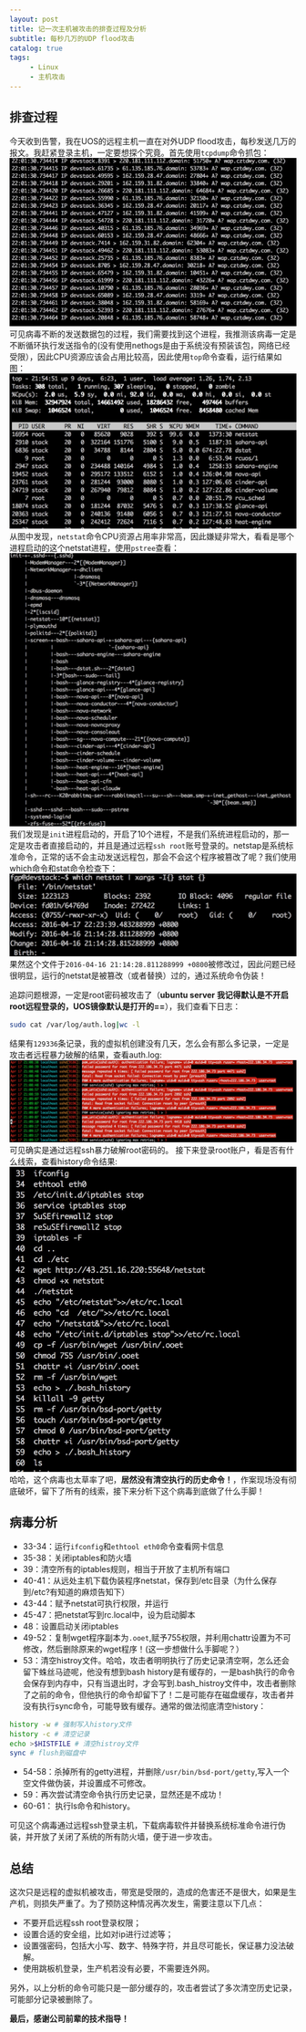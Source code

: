 ```yaml
---
layout: post
title: 记一次主机被攻击的排查过程及分析
subtitle: 每秒几万的UDP flood攻击
catalog: true
tags:
     - Linux
     - 主机攻击
---
```



## 排查过程

今天收到告警，我在UOS的远程主机一直在对外UDP flood攻击，每秒发送几万的报文。我赶紧登录主机，一定要想探个究竟。首先使用`tcpdump`命令抓包：
![tcpdump命令输出结果](/img/posts/记一次主机被攻击的排查过程/tcpdump.jpg)
可见病毒不断的发送数据包的过程，我们需要找到这个进程，我推测该病毒一定是不断循环执行发送指令的(没有使用nethogs是由于系统没有预装该包，网络已经受限），因此CPU资源应该会占用比较高，因此使用`top`命令查看，运行结果如图：
![top命令输出结果](/img/posts/记一次主机被攻击的排查过程/top.jpg)
从图中发现，`netstat`命令CPU资源占用率非常高，因此嫌疑非常大，看看是哪个进程启动的这个netstat进程，使用`pstree`查看：
![pstree命令输出结果](/img/posts/记一次主机被攻击的排查过程/pstree.jpg)
我们发现是`init`进程启动的，开启了10个进程，不是我们系统进程启动的，那一定是攻击者直接启动的，并且是通过远程`ssh root`账号登录的。netstap是系统标准命令，正常的话不会主动发送远程包，那会不会这个程序被篡改了呢？我们使用which命令和stat命令检查下：
![stat命令输出结果](/img/posts/记一次主机被攻击的排查过程/stat.jpg)
果然这个文件于`2016-04-16 21:14:28.811288999 +0800`被修改过，因此问题已经很明显，运行的netstat是被篡改（或者替换）过的，通过系统命令伪装！

追踪问题根源，一定是root密码被攻击了（**ubuntu server 我记得默认是不开启root远程登录的，UOS镜像默认是打开的==**），我们查看下日志：

```bash
sudo cat /var/log/auth.log|wc -l
```
结果有`129336`条记录，我的虚拟机创建没有几天，怎么会有那么多记录，一定是攻击者远程暴力破解的结果，查看auth.log:
![auth.log部分内容](/img/posts/记一次主机被攻击的排查过程/auth_log.jpg)
可见确实是通过远程ssh暴力破解root密码的。
接下来登录root账户，看是否有什么线索，查看history命令结果:
![history输出结果](/img/posts/记一次主机被攻击的排查过程/history.jpg)
哈哈，这个病毒也太草率了吧，**居然没有清空执行的历史命令！**，作案现场没有彻底破坏，留下了所有的线索，接下来分析下这个病毒到底做了什么手脚！

## 病毒分析

* 33-34：运行`ifconfig`和`ethtool eth0`命令查看网卡信息
* 35-38：关闭iptables和防火墙
* 39：清空所有的iptables规则，相当于开放了主机所有端口
* 40-41：从远处主机下载伪装程序netstat，保存到/etc目录（为什么保存到/etc?有知道的麻烦告知下）
* 43-44：赋予netstat可执行权限，并运行
* 45-47：把netstat写到rc.local中，设为启动脚本
* 48：设置启动关闭iptables
* 49-52：复制wget程序副本为`.ooet`,赋予755权限，并利用chattr设置为不可修改，然后删除原来的wget程序！(这一步想做什么手脚呢？）
* 53：清空histroy文件。哈哈，攻击者明明执行了历史记录清空啊，怎么还会留下蛛丝马迹呢，他没有想到bash history是有缓存的，一是bash执行的命令会保存到内存中，只有当退出时，才会写到.bash_histroy文件中，攻击者删除了之前的命令，但他执行的命令却留下了！二是可能存在磁盘缓存，攻击者并没有执行sync命令，可能导致有缓存。通常的做法彻底清空history：

```bash
history -w # 强制写入history文件
history -c # 清空记录
echo >$HISTFILE # 清空histroy文件
sync # flush到磁盘中
```
* 54-58：杀掉所有的getty进程，并删除`/usr/bin/bsd-port/getty`,写入一个空文件做伪装，并设置成不可修改。
* 59：再次尝试清空命令执行历史记录，显然还是不成功！
* 60-61： 执行ls命令和history。

可见这个病毒通过远程ssh登录主机，下载病毒软件并替换系统标准命令进行伪装，并开放了关闭了系统的所有防火墙，便于进一步攻击。

## 总结

这次只是远程的虚拟机被攻击，带宽是受限的，造成的危害还不是很大，如果是生产机，则损失严重了。为了预防这种情况再次发生，需要注意以下几点：

* 不要开启远程ssh root登录权限；
* 设置合适的安全组，比如对ip进行过滤等；
* 设置强密码，包括大小写、数字、特殊字符，并且尽可能长，保证暴力没法破解。
* 使用跳板机登录，生产机若没有必要，不需要连外网。

另外，以上分析的命令可能只是一部分缓存的，攻击者尝试了多次清空历史记录，可能部分记录被删除了。

**最后，感谢公司前辈的技术指导！**


